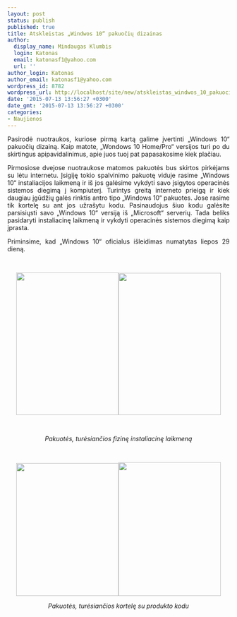 ```yaml
---
layout: post
status: publish
published: true
title: Atskleistas „Windwos 10“ pakuočių dizainas
author:
  display_name: Mindaugas Klumbis
  login: Katonas
  email: katonasf1@yahoo.com
  url: ''
author_login: Katonas
author_email: katonasf1@yahoo.com
wordpress_id: 8782
wordpress_url: http://localhost/site/new/atskleistas_windwos_10_pakuociu_dizainas/
date: '2015-07-13 13:56:27 +0300'
date_gmt: '2015-07-13 13:56:27 +0300'
categories:
- Naujienos
---
```

<p style="text-align: justify;">
	Pasirodė nuotraukos, kuriose pirmą kartą galime įvertinti &bdquo;Windows 10&ldquo; pakuočių dizainą. Kaip matote, &bdquo;Wondows 10 Home/Pro&ldquo; versijos turi po du skirtingus apipavidalinimus, apie juos tuoj pat papasakosime kiek plačiau.</p>
<p style="text-align: justify;">
	Pirmosiose dvejose nuotraukose matomos pakuotės bus skirtos pirkėjams su lėtu internetu. Įsigiję tokio spalvinimo pakuotę viduje rasime &bdquo;Windows 10&ldquo; instaliacijos laikmeną ir i&scaron; jos galėsime vykdyti savo įsigytos operacinės sistemos diegimą į kompiuterį. Turintys greitą interneto prieigą ir kiek daugiau įgūdžių galės rinktis antro tipo &bdquo;Windows 10&ldquo; pakuotes. Jose rasime tik kortelę su ant jos užra&scaron;ytu kodu. Pasinaudojus &scaron;iuo kodu galėsite parsisiųsti savo &bdquo;Windows 10&ldquo; versiją i&scaron; &bdquo;Microsoft&ldquo; serverių. Tada beliks pasidaryti instaliacinę laikmeną ir vykdyti operacinės sistemos diegimą kaip įprasta.</p>
<p style="text-align: justify;">
	Priminsime, kad &bdquo;Windows 10&ldquo; oficialus i&scaron;leidimas numatytas liepos 29 dieną. &nbsp; &nbsp;&nbsp;</p>
<p>
	&nbsp;</p>
<p style="text-align: center;">
	<a href="http://technews.lt/userfiles/48b(1).jpg"><img alt="" src="http://technews.lt/userfiles/48b(1).jpg" style="width: 232px; height: 323px;" /></a><img alt="" src="http://technews.lt/userfiles/48a(1).jpg" style="width: 232px; height: 322px;" /></p>
<p>
	&nbsp;</p>
<p style="text-align: center;">
	<em>Pakuotės, turėsiančios fizinę instaliacinę laikmeną</em></p>
<p>
	<em><br />
	</em></p>
<p style="text-align: center;">
	<a href="http://technews.lt/userfiles/48d(1).jpg"><img alt="" src="http://technews.lt/userfiles/48d(1).jpg" style="width: 232px; height: 301px;" /></a><a href="http://technews.lt/userfiles/48c.jpg"><img alt="" src="http://technews.lt/userfiles/48c.jpg" style="width: 232px; height: 303px;" /></a></p>
<p style="text-align: center;">
	<em>Pakuotės, turėsiančios kortelę su produkto kodu</em></p>
